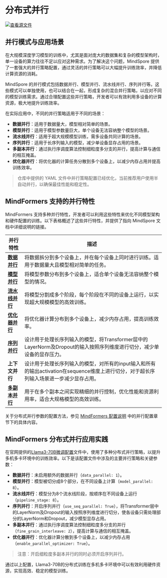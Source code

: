 # 分布式并行

[![查看源文件](https://mindspore-website.obs.cn-north-4.myhuaweicloud.com/website-images/r2.4.10/resource/_static/logo_source.svg)](https://gitee.com/mindspore/docs/blob/r2.4.10/docs/mindformers/docs/source_zh_cn/function/distributed_parallel.md)

## 并行模式与应用场景

在大规模深度学习模型的训练中，尤其是面对庞大的数据集和复杂的模型架构时，单一设备的算力往往不足以应对这种需求。为了解决这个问题，MindSpore 提供了一套强大的并行策略配置，通过灵活的并行策略可以大幅提升训练效率，并降低计算资源的消耗。

MindSpore 的并行模式包括数据并行、模型并行、流水线并行、序列并行等。这些模式可以单独使用，也可以结合在一起，形成复杂的混合并行策略，以应对不同的模型训练需求。通过合理配置这些并行策略，开发者可以有效利用多设备的计算资源，极大地提升训练效率。

在实际应用中，不同的并行策略适用于不同的场景：

- **数据并行**：适用于数据量大，模型相对简单的场景。
- **模型并行**：适用于模型参数量巨大，单个设备无法容纳整个模型的场景。
- **流水线并行**：适用于超大规模模型训练，需多设备共同计算的场景。
- **序列并行**：适用于长序列输入的模型，减少单设备显存占用的场景。
- **多副本并行**：通过执行序调度算法控制细粒度多分支的并行，提高计算与通信的相互掩盖。
- **优化器并行**：将优化器的计算任务分散到多个设备上，以减少内存占用并提高训练效率。

> 仓库中提供的 YAML 文件中并行策略配置已经优化，当前推荐用户使用半自动并行，以确保最佳性能和稳定性。

## MindFormers 支持的并行特性

MindFormers 支持多种并行特性，开发者可以利用这些特性来优化不同模型架构和硬件配置的训练。以下表格概述了这些并行特性，并提供了指向 MindSpore 文档中详细说明的链接。

| **并行特性**                      | **描述**                                                                          |
|-----------------------------------|---------------------------------------------------------------------------------|
| **[数据并行](https://www.mindspore.cn/docs/zh-CN/r2.4.10/model_train/parallel/data_parallel.html)**                     | 将数据拆分到多个设备上，并在每个设备上同时进行训练。适用于数据量大且模型相对简单的任务。                                    |
| **[模型并行](https://www.mindspore.cn/docs/zh-CN/r2.4.10/model_train/parallel/operator_parallel.html)**                     | 将模型参数分布到多个设备上，适合单个设备无法容纳整个模型的情况。                                                |
| **[流水线并行](https://www.mindspore.cn/docs/zh-CN/r2.4.10/model_train/parallel/pipeline_parallel.html)**                   | 将模型分割成多个阶段，每个阶段在不同的设备上运行，以实现超大规模模型的高效训练。                                        |
| **[优化器并行](https://www.mindspore.cn/docs/zh-CN/r2.4.10/model_train/parallel/optimizer_parallel.html)**                   | 将优化器计算分布到多个设备上，减少内存占用，提高训练效率。                                                   |
| **[序列并行](https://gitee.com/mindspore/mindformers/blob/v1.3.2/docs/feature_cards/Long_Sequence_Training.md)**                     | 设计用于处理长序列输入的模型，将Transformer层中的LayerNorm及Dropout的输入按照序列维度进行切分，减少单设备的显存压力。        |
| **上下文并行**  | 设计用于处理长序列输入的模型，对所有的input输入和所有的输出activation在sequence维度上进行切分，对于超长序列输入场景进一步减少显存占用。 |
| **[多副本并行](https://www.mindspore.cn/docs/zh-CN/r2.4.10/model_train/parallel/pipeline_parallel.html#mindspore%E4%B8%AD%E7%9A%84interleaved-pipeline%E8%B0%83%E5%BA%A6)**                   | 用于在多个副本之间实现精细的并行控制，优化性能和资源利用率，适合大规格模型的高效训练。                                     |

关于分布式并行参数的配置方法，参见 [MindFormers 配置说明](https://www.mindspore.cn/mindformers/docs/zh-CN/r1.3.2/appendix/conf_files.html) 中的并行配置章节下的具体内容。

## MindFormers 分布式并行应用实践

在官网提供的[Llama3-70B微调配置](https://gitee.com/kongdeshuo/mindformers/blob/dev/research/llama3/llama3_70b/finetune_llama3_70b.yaml)文件中，使用了多种分布式并行策略，以提升多机多卡环境中的训练效率。以下是该配置文件中涉及的主要并行策略和关键参数：

- **数据并行**：未启用额外的数据并行（`data_parallel: 1`）。
- **模型并行**：模型被切分成8个部分，在不同设备上计算（`model_parallel: 8`）。
- **流水线并行**：模型分为8个流水线阶段，按顺序在不同设备上运行（`pipeline_stage: 8`）。
- **序列并行**：开启序列并行（`use_seq_parallel: True`），将Transformer层中的LayerNorm及Dropout的输入按照序列维度进行切分，使各设备只需处理部分的LayerNorm和Dropout，减少模型显存占用。
- **多副本并行**：通过执行序调度算法控制细粒度多分支的并行（`fine_grain_interleave: 2`），提高计算与通信的相互掩盖。
- **优化器并行**：优化器计算分散到多个设备上，以减少内存占用（`enable_parallel_optimizer: True`）。

> 注意：开启细粒度多副本并行的同时必须开启序列并行。

通过以上配置，Llama3-70B的分布式训练在多机多卡环境中可以有效利用硬件资源，实现高效、稳定的模型训练。
